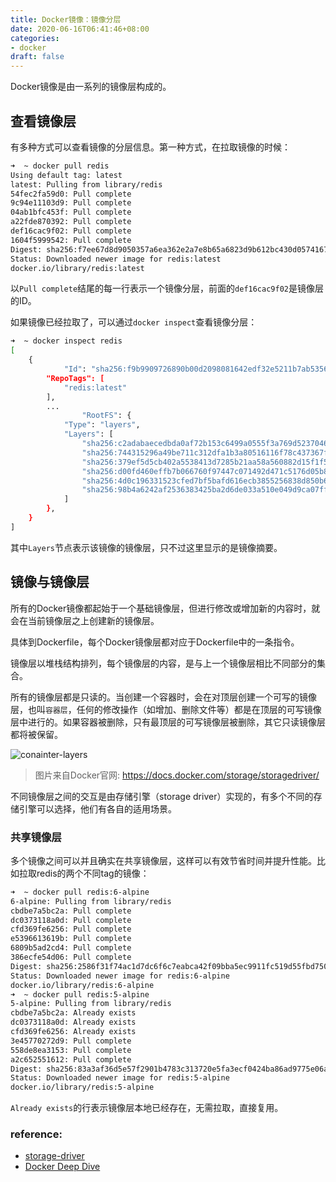 ```yaml
---
title: Docker镜像：镜像分层
date: 2020-06-16T06:41:46+08:00
categories:
- docker
draft: false
---
```


Docker镜像是由一系列的镜像层构成的。

## 查看镜像层

有多种方式可以查看镜像的分层信息。第一种方式，在拉取镜像的时候：

```bash
➜  ~ docker pull redis
Using default tag: latest
latest: Pulling from library/redis
54fec2fa59d0: Pull complete
9c94e11103d9: Pull complete
04ab1bfc453f: Pull complete
a22fde870392: Pull complete
def16cac9f02: Pull complete
1604f5999542: Pull complete
Digest: sha256:f7ee67d8d9050357a6ea362e2a7e8b65a6823d9b612bc430d057416788ef6df9
Status: Downloaded newer image for redis:latest
docker.io/library/redis:latest
```

以`Pull complete`结尾的每一行表示一个镜像分层，前面的`def16cac9f02`是镜像层的ID。

如果镜像已经拉取了，可以通过`docker inspect`查看镜像分层：

```bash
➜  ~ docker inspect redis
[
    {
            "Id": "sha256:f9b9909726890b00d2098081642edf32e5211b7ab53563929a47f250bcdc1d7c",
        "RepoTags": [
            "redis:latest"
        ],
        ...
                "RootFS": {
            "Type": "layers",
            "Layers": [
                "sha256:c2adabaecedbda0af72b153c6499a0555f3a769d52370469d8f6bd6328af9b13",
                "sha256:744315296a49be711c312dfa1b3a80516116f78c437367ff0bc678da1123e990",
                "sha256:379ef5d5cb402a5538413d7285b21aa58a560882d15f1f553f7868dc4b66afa8",
                "sha256:d00fd460effb7b066760f97447c071492d471c5176d05b8af1751806a1f905f8",
                "sha256:4d0c196331523cfed7bf5bafd616ecb3855256838d850b6f3d5fba911f6c4123",
                "sha256:98b4a6242af2536383425ba2d6de033a510e049d9ca07ff501b95052da76e894"
            ]
        },
    }
]
```

其中`Layers`节点表示该镜像的镜像层，只不过这里显示的是镜像摘要。

## 镜像与镜像层

所有的Docker镜像都起始于一个基础镜像层，但进行修改或增加新的内容时，就会在当前镜像层之上创建新的镜像层。

具体到Dockerfile，每个Docker镜像层都对应于Dockerfile中的一条指令。

镜像层以堆栈结构排列，每个镜像层的内容，是与上一个镜像层相比不同部分的集合。

所有的镜像层都是只读的。当创建一个容器时，会在对顶层创建一个可写的镜像层，也叫`容器层`，任何的修改操作（如增加、删除文件等）都是在顶层的可写镜像层中进行的。如果容器被删除，只有最顶层的可写镜像层被删除，其它只读镜像层都将被保留。

![conainter-layers](./img/container-layers.jpg)

> 图片来自Docker官网: https://docs.docker.com/storage/storagedriver/

不同镜像层之间的交互是由存储引擎（storage driver）实现的，有多个不同的存储引擎可以选择，他们有各自的适用场景。

### 共享镜像层

多个镜像之间可以并且确实在共享镜像层，这样可以有效节省时间并提升性能。比如拉取redis的两个不同tag的镜像：

```bash
➜  ~ docker pull redis:6-alpine
6-alpine: Pulling from library/redis
cbdbe7a5bc2a: Pull complete
dc0373118a0d: Pull complete
cfd369fe6256: Pull complete
e5396613619b: Pull complete
6809b5ad2cd4: Pull complete
386ecfe54d06: Pull complete
Digest: sha256:2586f31f74ac1d7dc6f6c7eabca42f09bba5ec9911fc519d55fbd7508a9c4f01
Status: Downloaded newer image for redis:6-alpine
docker.io/library/redis:6-alpine
➜  ~ docker pull redis:5-alpine
5-alpine: Pulling from library/redis
cbdbe7a5bc2a: Already exists
dc0373118a0d: Already exists
cfd369fe6256: Already exists
3e45770272d9: Pull complete
558de8ea3153: Pull complete
a2c652551612: Pull complete
Digest: sha256:83a3af36d5e57f2901b4783c313720e5fa3ecf0424ba86ad9775e06a9a5e35d0
Status: Downloaded newer image for redis:5-alpine
docker.io/library/redis:5-alpine
```

`Already exists`的行表示镜像层本地已经存在，无需拉取，直接复用。


### reference: 

- [storage-driver](https://docs.docker.com/storage/storagedriver/)
- [Docker Deep Dive](https://www.amazon.com/Docker-Deep-Dive-Nigel-Poulton-ebook/dp/B01LXWQUFF)